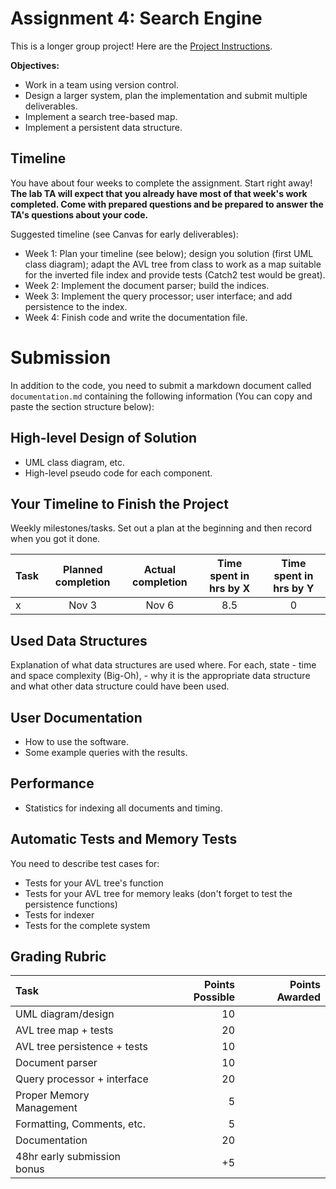 # Assignment 4: Search Engine 

This is a longer group project! Here are the [Project Instructions](../../Downloads/assignment-4-search-engine-bing-ii/Project_Instructions.pdf).


**Objectives:**

* Work in a team using version control.
* Design a larger system, plan the implementation and submit multiple deliverables.
* Implement a search tree-based map.
* Implement a persistent data structure.


## Timeline 

You have about four weeks to complete the assignment. Start right away! **The lab TA will expect that you already have most of that week's work completed. Come with prepared questions and
be prepared to answer the TA's questions about your code.**

Suggested timeline (see Canvas for early deliverables):

* Week 1: Plan your timeline (see below); design you solution (first UML class diagram); 
    adapt the AVL tree from class to work as a map suitable for the inverted file index and provide tests (Catch2 test would be great).
* Week 2: Implement the document parser; build the indices. 
* Week 3: Implement the query processor; user interface; and add persistence to the index.
* Week 4: Finish code and write the documentation file.

# Submission 

In addition to the code, you need to submit a markdown document called `documentation.md` containing the following information (You can copy and paste the section structure below):

## High-level Design of Solution

- UML class diagram, etc.
- High-level pseudo code for each component.

## Your Timeline to Finish the Project
Weekly milestones/tasks. Set out a plan at the beginning and then record when you got it done.

| Task        | Planned completion | Actual completion | Time spent in hrs by X | Time spent in hrs by Y |
| ----------- | :-----------------:| :---------------: | :--------------------: | :--------------------: |
| x           | Nov 3              | Nov 6             | 8.5                    | 0                      |


## Used Data Structures
Explanation of what data structures are used where. For each, state 
    - time and space complexity (Big-Oh),
    - why it is the appropriate data structure and what other data structure could have been used.

## User Documentation 
- How to use the software.
- Some example queries with the results.

## Performance
- Statistics for indexing all documents and timing.

## Automatic Tests and Memory Tests
You need to describe test cases for:
- Tests for your AVL tree's function
- Tests for your AVL tree for memory leaks (don't forget to test the persistence functions)
- Tests for indexer
- Tests for the complete system

## Grading Rubric

| Task                        | Points Possible | Points Awarded |
| :------------------         | --------------: | -------------: |
| UML diagram/design          | 10              |                |
| AVL tree map + tests        | 20              |                |
| AVL tree persistence + tests| 10              |                |
| Document parser             | 10              |                |
| Query processor + interface | 20              |                |
| Proper Memory Management    | 5               |                |
| Formatting, Comments, etc.  | 5               |                |
| Documentation               | 20              |                |
| 48hr early submission bonus | +5              |                |

